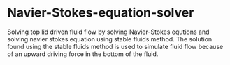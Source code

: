 # Navier-Stokes-equation-solver
Solving top lid driven fluid flow by solving Navier-Stokes equtions and solving navier stokes equation using stable fluids method. The solution found using the stable fluids method is used to simulate fluid flow because of an upward driving force in the bottom of the fluid.
